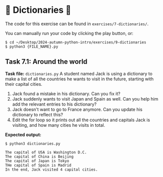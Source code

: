 # 📕 Dictionaries 🌟
The code for this exercise can be found in `exercises/7-dictionaries/`.

You can manually run your code by clicking the play button, or:
```
$ cd ~/Desktop/2024-autumn-python-intro/exercises/9-dictionaries
$ python3 {FILE_NAME}.py
```

## Task 7.1: Around the world
**Task file:** `dictionaries.py`
A student named Jack is using a dictionary to make a list of all the countries he wants to visit in the future, starting with their capital cities.

1. Jack found a mistake in his dictionary. Can you fix it?
2. Jack suddenly wants to visit Japan and Spain as well. Can you help him add the relevant entries to his dictionary?
3. Jack doesn't want to go to France anymore. Can you update his dictionary to reflect this?
4. Edit the for loop so it prints out all the countries and capitals Jack is visiting, and how many cities he visits in total.

**Expected output:**
```
$ python3 dictionaries.py

The capital of USA is Washington D.C.
The capital of China is Beijing
The capital of Japan is Tokyo
THe capital of Spain is Madrid
In the end, Jack visited 4 capital cities.
```